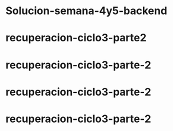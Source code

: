 # Solucion-semana-4y5-backend
# recuperacion-ciclo3-parte2
# recuperacion-ciclo3-parte-2
# recuperacion-ciclo3-parte-2
# recuperacion-ciclo3-parte-2

